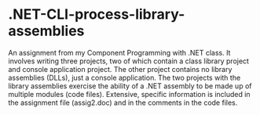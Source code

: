 .NET-CLI-process-library-assemblies
===================================

An assignment from my Component Programming with .NET class. It involves writing three projects, two of which contain a class library project and console application project. The other project contains no library assemblies (DLLs), just a console application. The two projects with the library assemblies exercise the ability of a .NET assembly to be made up of multiple modules (code files). Extensive, specific information is included in the assignment file (assig2.doc) and in the comments in the code files.
